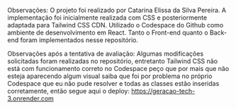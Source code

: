 Observações: O projeto foi realizado por Catarina Elissa da Silva Pereira. A implementação foi inicialmente realizada com CSS e posteriormente adaptada para Tailwind CSS CDN. Utilizado o Codespace do Github como ambiente de desenvolvimento em React. Tanto o Front-end quanto o Back-end foram implementados nesse repositório.

Observações após a tentativa de avaliação: Algumas modificações solicitadas foram realizadas no repositório, entretanto Tailwind CSS não está com funcionamento correto no Codespace peço que por mais que não esteja aparecendo algum visual saiba que foi por problema no próprio Codespace que eu não pude resolver e todas as classes estão inseridas corretamente, então segue aqui o deploy: https://geracao-tech-3.onrender.com

